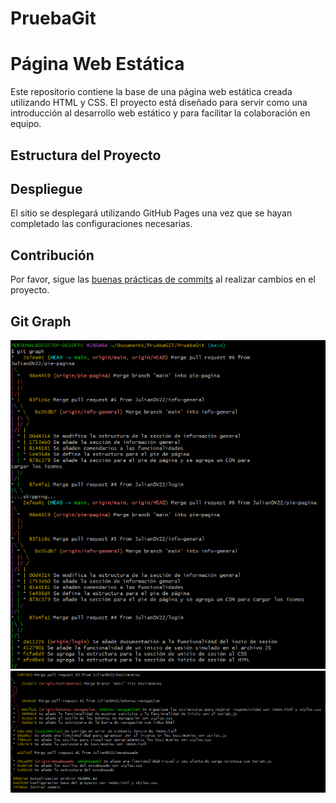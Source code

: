 # PruebaGit

# Página Web Estática

Este repositorio contiene la base de una página web estática creada utilizando HTML y CSS. El proyecto está diseñado para servir como una introducción al desarrollo web estático y para facilitar la colaboración en equipo.

## Estructura del Proyecto


## Despliegue

El sitio se desplegará utilizando GitHub Pages una vez que se hayan completado las configuraciones necesarias.

## Contribución

Por favor, sigue las [buenas prácticas de commits](#formato-de-los-commits) al realizar cambios en el proyecto.

## Git Graph

![Parte 1](image.png)
![Parte 2](image-1.png)

